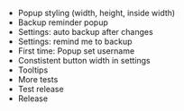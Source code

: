 - Popup styling (width, height, inside width)
- Backup reminder popup
- Settings: auto backup after changes
- Settings: remind me to backup
- First time: Popup set username
- Constistent button width in settings
- Tooltips
- More tests
- Test release
- Release 
